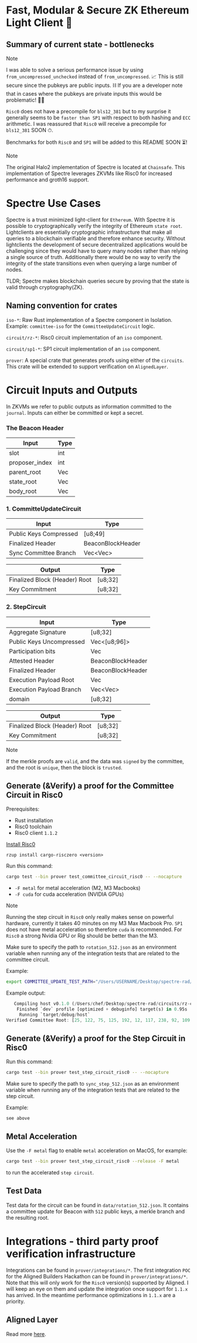 # Fast, Modular & Secure ZK Ethereum Light Client 🧪

## Summary of current state - bottlenecks

> [!NOTE]
> I was able to solve a serious performance issue by using `from_uncompressed_unchecked` instead of `from_uncompressed`. 📈
> This is still secure since the pubkeys are public inputs. ⛓
> If you are a developer note that in cases where the pubkeys are private inputs this would be problematic! ⛓️‍💥

`Risc0` does not have a precompile for `bls12_381` but to my surprise it generally seems to be `faster than SP1` with respect to both hashing and `ECC` arithmetic. I was reassured that `Risc0` will receive a precompile for `bls12_381` SOON ⏱.

Benchmarks for both `Risc0` and `SP1` will be added to this README SOON ⏳!


> [!NOTE]
> The original Halo2 implementation of Spectre is located at `Chainsafe`.
> This implementation of Spectre leverages ZKVMs like Risc0 for increased performance and groth16 support.

# Spectre Use Cases
Spectre is a trust minimized light-client for `Ethereum`. With Spectre it is possible to cryptographically verify the integrity of Ethereum `state root`.
Lightclients are essentially cryptographic infrastructure that make all queries to a blockchain verifiable and therefore enhance security.
Without lightclients the development of secure decentralized applications would be challenging since they would have to query many nodes rather than 
relying a single source of truth. Additionally there would be no way to verify the integrity of the state transitions even when querying a large number
of nodes.

TLDR; Spectre makes blockchain queries secure by proving that the state is valid through cryptography(ZK). 

## Naming convention for crates

`iso-*`: Raw Rust implementation of a Spectre component in Isolation. Example: `committee-iso` for the `CommitteeUpdateCircuit` logic.

`circuit/rz-*`: Risc0 circuit implementation of an `iso` component.

`circuit/sp1-*`: SP1 circuit implementation of an `iso` component.


`prover`: A special crate that generates proofs using either of the `circuits`. This crate will be extended to support verification on `AlignedLayer`.

# Circuit Inputs and Outputs
In ZKVMs we refer to public outputs as information committed to the `journal`. Inputs can either be committed or kept a secret.

### The Beacon Header
|  Input  | Type |
| ------------- | ------------- |
| slot  | int  |
| proposer_index  | int  |
| parent_root | Vec<u8> |
| state_root | Vec<u8> |
| body_root | Vec<u8> |

### 1. CommitteUpdateCircuit
|  Input  | Type |
| ------------- | ------------- |
| Public Keys Compressed  | [u8;49] |
| Finalized Header  | BeaconBlockHeader  |
| Sync Committee Branch | Vec<Vec<u8>> |

| Output | Type |
| ------------- | ------------- |
| Finalized Block (Header) Root  | [u8;32] |
| Key Commitment  | [u8;32] |

### 2. StepCircuit
| Input | Type |
| ------------- | ------------- |
| Aggregate Signature  | [u8;32] |
| Public Keys Uncompressed  | Vec<[u8;96]> |
| Participation bits  | Vec<bool> |
| Attested Header  | BeaconBlockHeader |
| Finalized Header | BeaconBlockHeader |
| Execution Payload Root | Vec<u8> |
| Execution Payload Branch | Vec<Vec<u8>> |
| domain | [u8;32] |

| Output | Type |
| ------------- | ------------- |
| Finalized Block (Header) Root | [u8;32] |
| Key Commitment  | [u8;32] |

> [!NOTE]
> If the merkle proofs are `valid`,
> and the data was `signed` by the committee,
> and the root is `unique`,
> then the block is `trusted`.


## Generate (&Verify) a proof for the Committee Circuit in Risc0

Prerequisites:

- Rust installation
- Risc0 toolchain
- Risc0 client `1.1.2`

[Install Risc0](https://dev.risczero.com/api/zkvm/install)

`rzup install cargo-risczero <version>`

Run this command:

```bash
cargo test --bin prover test_committee_circuit_risc0 -- --nocapture
```

- `-F metal` for metal acceleration (M2, M3 Macbooks)
- `-F cuda` for cuda acceleration (NVIDIA GPUs)

> [!NOTE]
> Running the step circuit in `Risc0` only really makes sense on powerful hardware,
> currently it takes 40 minutes on my M3 Max Macbook Pro.
> `SP1` does not have metal acceleration so therefore `cuda` is recommended. 
> For `Risc0` a strong Nvidia GPU or Rig should be better than the M3.

Make sure to specify the path to `rotation_512.json` as an environment variable when running any of the integration tests that are related to the committee circuit.

Example:

```bash
export COMMITTEE_UPDATE_TEST_PATH="/Users/USERNAME/Desktop/spectre-rad/data/rotation_512.json"
```

Example output:

```rust
   Compiling host v0.1.0 (/Users/chef/Desktop/spectre-rad/circuits/rz-committee/host)
    Finished `dev` profile [optimized + debuginfo] target(s) in 0.95s
     Running `target/debug/host`
Verified Committee Root: [25, 122, 75, 125, 192, 12, 117, 238, 92, 109, 3, 192, 224, 63, 84, 28, 196, 131, 90, 32, 180, 39, 160, 7, 188, 177, 162, 100, 181, 205, 38, 142]
```

## Generate (&Verify) a proof for the Step Circuit in Risc0

Run this command:

```bash
cargo test --bin prover test_step_circuit_risc0 -- --nocapture
```

Make sure to specify the path to `sync_step_512.json` as an environment variable when running any of the integration tests that are related to the step circuit.

Example:

`see above`



## Metal Acceleration

Use the `-F metal` flag to enable `metal` acceleration on MacOS, for example:

```bash
cargo test --bin prover test_step_circuit_risc0 --release -F metal
```

to run the accelerated `step circuit`.

## Test Data

Test data for the circuit can be found in `data/rotation_512.json`. 
It contains a committee update for Beacon with `512` public keys, a merkle branch and the resulting root.

# Integrations - third party proof verification infrastructure

Integrations can be found in `prover/integrations/*`. The first integration `POC` for the Aligned Builders Hackathon can be found in `prover/integrations/*`.
Note that this will only work for the `Risc0` version(s) supported by Aligned. I will keep an eye on them and update the integration once support for `1.1.x` has arrived.
In the meantime performance optimizations in `1.1.x` are a priority.

## Aligned Layer

Read more [here](https://github.com/jonas089/spectre-rad/tree/breaking/prover/src/integrations/aligned).
